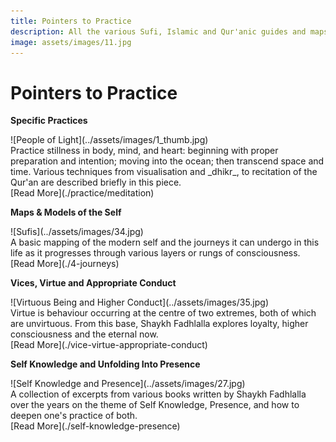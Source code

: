 ```yaml
---
title: Pointers to Practice
description: All the various Sufi, Islamic and Qur'anic guides and maps provided by Shaykh Fadhlalla Haeri
image: assets/images/11.jpg
---
```


# Pointers to Practice

<div markdown="1" class="card article sidebar center">

**Specific Practices**

<div markdown="2" class="article-image">
![People of Light](../assets/images/1_thumb.jpg)
</div>

<div markdown="3" class="article-para">
Practice stillness in body, mind, and heart: beginning with proper preparation and intention; moving into the ocean; then transcend space and time. Various techniques from visualisation and _dhikr_, to recitation of the Qur'an are described briefly in this piece.
</div>

<div markdown="3" class="article-link">
[Read More](./practice/meditation)
</div>

</div>

<div markdown="1" class="card article sidebar center">

**Maps & Models of the Self**

<div markdown="2" class="article-image">
![Sufis](../assets/images/34.jpg)
</div>

<div markdown="3" class="article-para">
A basic mapping of the modern self and the journeys it can undergo in this life as it progresses through various layers or rungs of consciousness.
</div>

<div markdown="3" class="article-link">
[Read More](./4-journeys)
</div>

</div>

<div markdown="1" class="card article sidebar center">

**Vices, Virtue and Appropriate Conduct**

<div markdown="2" class="article-image">
![Virtuous Being and Higher Conduct](../assets/images/35.jpg)
</div>

<div markdown="3" class="article-para">
Virtue is behaviour occurring at the centre of two extremes, both of which are unvirtuous. From this base, Shaykh Fadhlalla explores loyalty, higher consciousness and the eternal now.
</div>

<div markdown="3" class="article-link">
[Read More](./vice-virtue-appropriate-conduct)
</div>

</div>

<div markdown="1" class="card article sidebar center">

**Self Knowledge and Unfolding Into Presence**

<div markdown="2" class="article-image">
![Self Knowledge and Presence](../assets/images/27.jpg)
</div>

<div markdown="3" class="article-para">
A collection of excerpts from various books written by Shaykh Fadhlalla over the years on the theme of Self Knowledge, Presence, and how to deepen one's practice of both.
</div>

<div markdown="3" class="article-link">
[Read More](./self-knowledge-presence)
</div>

</div>

